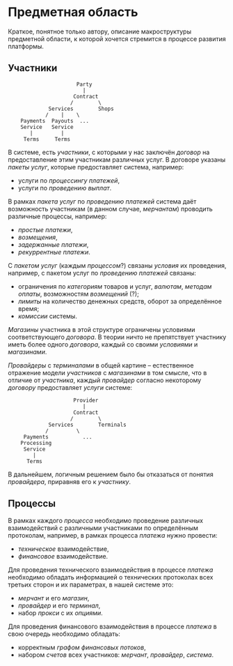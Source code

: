 # Предметная область

Краткое, понятное только автору, описание макроструктуры предметной области, к которой хочется стремится в процессе развития платформы.

## Участники

```
                      Party
                        |
                     Contract
                    /        \
             Services        Shops
            /    |    \
    Payments  Payouts  ...
    Service   Service
       |         |
     Terms     Terms
```

В системе, есть _участники_, с которыми у нас заключён _договор_ на предоставление этим участникам различных услуг. В договоре указаны _пакеты услуг_, которые предоставляет система, например:

 * услуги по _процессингу платежей_,
 * услуги по _проведению выплат_.

В рамках _пакета услуг_ по _проведению платежей_ система даёт возможность участникам (в данном случае, _мерчантам_) проводить различные процессы, например:

 * _простые платежи_,
 * _возмещения_,
 * _задержанные платежи_,
 * _рекуррентные платежи_.

С _пакетом услуг_ (каждым _процессом_?) связаны _условия_ их проведения, например, с пакетом услуг по _проведению платежей_ связаны:

 * ограничения по _категориям_ товаров и услуг, _валютам_, _методам оплаты_, возможностям _возмещений_ (?);
 * _лимиты_ на количество денежных средств, оборот за определённое время;
 * _комиссии_ системы.

_Магазины_ участника в этой структуре ограничены условиями соответствующего _договора_. В теории ничто не препятствует участнику иметь более одного _договора_, каждый со своими _условиями_ и _магазинами_.

_Провайдеры_ с _терминалами_ в общей картине – естественное отражение модели _участников_ с _магазинами_ в том смысле, что в отличие от _участника_, каждый _провайдер_ согласно некоторому _договору_ предоставляет _услуги_ системе:

```
                     Provider
                        |
                     Contract
                    /        \
             Services        Terminals
            /         \
     Payments           ...
    Processing
     Service
        |
      Terms
```

В дальнейшем, логичным решением было бы отказаться от понятия _провайдера_, приравняв его к _участнику_.

## Процессы

В рамках каждого _процесса_ необходимо проведение различных взаимодействий c различными участниками по определённым протоколам, например, в рамках процесса _платежа_ нужно провести:

 * _техническое_ взаимодействие,
 * _финансовое_ взаимодействие.

Для проведения технического взаимодействия в процессе _платежа_ необходимо обладать информацией о технических протоколах всех третьих сторон и их параметрах, в нашей системе это:

 * _мерчант_ и его _магазин_,
 * _провайдер_ и его _терминал_,
 * набор _прокси_ с их _опциями_.

Для проведения финансового взаимодействия в процессе _платежа_ в свою очередь необходимо обладать:

 * корректным _графом финансовых потоков_,
 * набором _счетов_ всех участников: _мерчант_, _провайдер_, _система_.
